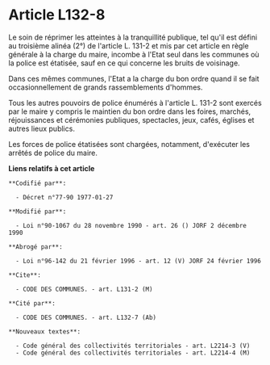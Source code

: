 # Article L132-8

Le soin de réprimer les atteintes à la tranquillité publique, tel qu'il est défini au troisième alinéa (2°) de l'article L.
131-2 et mis par cet article en règle générale à la charge du maire, incombe à l'Etat seul dans les communes où la police est
étatisée, sauf en ce qui concerne les bruits de voisinage.

Dans ces mêmes communes, l'Etat a la charge du bon ordre quand il se fait occasionnellement de grands rassemblements
d'hommes.

Tous les autres pouvoirs de police énumérés à l'article L. 131-2 sont exercés par le maire y compris le maintien du bon ordre
dans les foires, marchés, réjouissances et cérémonies publiques, spectacles, jeux, cafés, églises et autres lieux publics.

Les forces de police étatisées sont chargées, notamment, d'exécuter les arrêtés de police du maire.

**Liens relatifs à cet article**

	**Codifié par**:

	  - Décret n°77-90 1977-01-27

	**Modifié par**:

	  - Loi n°90-1067 du 28 novembre 1990 - art. 26 () JORF 2 décembre 1990

	**Abrogé par**:

	  - Loi n°96-142 du 21 février 1996 - art. 12 (V) JORF 24 février 1996

	**Cite**:

	  - CODE DES COMMUNES. - art. L131-2 (M)

	**Cité par**:

	  - CODE DES COMMUNES. - art. L132-7 (Ab)

	**Nouveaux textes**:

	  - Code général des collectivités territoriales - art. L2214-3 (V)
	  - Code général des collectivités territoriales - art. L2214-4 (M)
